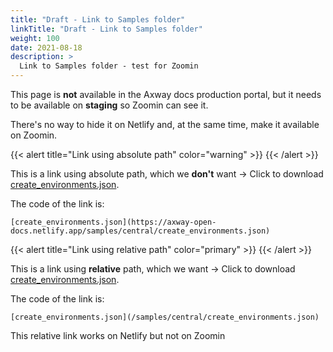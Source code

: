 ```yaml
---
title: "Draft - Link to Samples folder"
linkTitle: "Draft - Link to Samples folder"
weight: 100
date: 2021-08-18
description: >
  Link to Samples folder - test for Zoomin
---
```


This page is **not** available in the Axway docs production portal, but it needs to be available on **staging** so Zoomin can see it.

There's no way to hide it on Netlify and, at the same time, make it available on Zoomin.

{{< alert title="Link using absolute path" color="warning" >}}
{{< /alert >}}

This is a link using absolute path, which we **don't** want -> Click to download [create_environments.json](https://axway-open-docs.netlify.app/samples/central/create_environments.json).

The code of the link is:

```
[create_environments.json](https://axway-open-docs.netlify.app/samples/central/create_environments.json)
```

{{< alert title="Link using relative path" color="primary" >}}
{{< /alert >}}

This is a link using **relative** path, which we want -> Click to download [create_environments.json](/samples/central/create_environments.json).

The code of the link is:

```
[create_environments.json](/samples/central/create_environments.json)
```

This relative link works on Netlify but not on Zoomin
